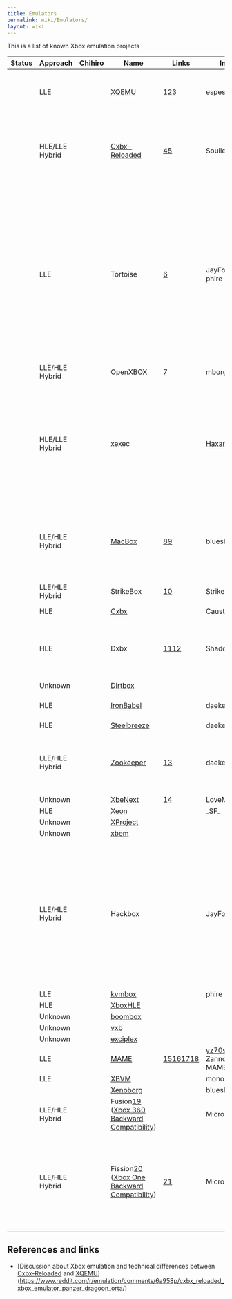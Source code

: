 ```yaml
---
title: Emulators
permalink: wiki/Emulators/
layout: wiki
---
```


This is a list of known Xbox emulation projects

| Status | Approach       | Chihiro | Name                                                                                                                                                                                     | Links                                                                                                                                                                                                                                                             | Initiator                                                                                     | Platform                   | License     | Notes                                                                                                                                                                                                                                                                                                                                                                            |
|--------|----------------|---------|------------------------------------------------------------------------------------------------------------------------------------------------------------------------------------------|-------------------------------------------------------------------------------------------------------------------------------------------------------------------------------------------------------------------------------------------------------------------|-----------------------------------------------------------------------------------------------|----------------------------|-------------|----------------------------------------------------------------------------------------------------------------------------------------------------------------------------------------------------------------------------------------------------------------------------------------------------------------------------------------------------------------------------------|
|        | LLE            |         | [XQEMU](/wiki/XQEMU "wikilink")                                                                                                                                                                | [1](http://xqemu.com/)[2](https://github.com/xqemu/)[3](https://github.com/espes/xqemu)                                                                                                                                                                           | espes                                                                                         | Windows/macOS/Linux/Others |             | XQEMU supports hardware-acceleration for the CPU emulation on Linux through KVM.                                                                                                                                                                                                                                                                                                 |
|        | HLE/LLE Hybrid |         | [Cxbx-Reloaded](/wiki/Cxbx-Reloaded "wikilink")                                                                                                                                                | [4](http://cxbx-reloaded.co.uk/)[5](https://github.com/Cxbx-Reloaded/Cxbx-Reloaded)                                                                                                                                                                               | SoullessSentinel                                                                              | Windows                    |             | Cxbx-Reloaded supports LLE GPU emulation which was taken from XQEMU. At the time of writing, the LLE GPU is significantly slower than in XQEMU.                                                                                                                                                                                                                                  |
|        | LLE            |         | Tortoise                                                                                                                                                                                 | [6](https://gitlab.com/kvmbox-reloaded/)                                                                                                                                                                                                                          | JayFoxRox, phire                                                                              |                            |             | The decision was made to create an HLE / LLE Xbox emulation project which is maintained similar to Dolphin or Citra. A key focus was on design simplicity. The project started as a continuation of kvmbox, with devices being copied from the XQEMU source code. The project was called kvmbox-reloaded, while the name was being decided. The HLE portion was never worked on. |
|        | LLE/HLE Hybrid |         | OpenXBOX                                                                                                                                                                                 | [7](https://github.com/mborgerson/OpenXBOX)                                                                                                                                                                                                                       | mborgerson                                                                                    |                            |             |                                                                                                                                                                                                                                                                                                                                                                                  |
|        | HLE/LLE Hybrid |         | xexec                                                                                                                                                                                    |                                                                                                                                                                                                                                                                   | [Haxar](http://xboxdevwiki.net/User:Haxar)                                                    | Linux                      |             | Xexec is an Xbox executable loader & emulator for x86/x64 Linux; handles direct execution of x86 code, executing Xbox game code directly on the CPU, in userspace Linux; All Windows kernel calls from Xbox game code are translated into POSIX syscalls, with no dependency on Wine.                                                                                            |
|        | LLE/HLE Hybrid |         | [MacBox](https://github.com/blueshogun96/MacBox)                                                                                                                                         | [8](http://shogun3d-cxbx.blogspot.com/2017/01/the-macos-experiment-part-1.html)[9](http://shogun3d-cxbx.blogspot.com/2017/01/around-beginning-of-new-year-i.html)                                                                                                 | blueshogun96                                                                                  | macOS                      |             | “The macOS Experiment” - An experimental VM for Macs that don't have support for the official VM framework. A simple proof of concept.                                                                                                                                                                                                                                           |
|        | LLE/HLE Hybrid |         | StrikeBox                                                                                                                                                                                | [10](https://github.com/StrikerX3/StrikeBox)                                                                                                                                                                                                                      | StrikerX3                                                                                     | Windows/Linux              |             | A fork of OpenXBOX, which was turned into a separate project.                                                                                                                                                                                                                                                                                                                    |
|        | HLE            |         | [Cxbx](/wiki/Cxbx "wikilink")                                                                                                                                                                  |                                                                                                                                                                                                                                                                   | Caustik                                                                                       | Windows                    |             |                                                                                                                                                                                                                                                                                                                                                                                  |
|        | HLE            |         | Dxbx                                                                                                                                                                                     | [11](http://dxbx-emu.com)[12](https://github.com/PatrickvL/Dxbx/)                                                                                                                                                                                                 | ShadowTj                                                                                      | Windows                    |             | The project was started on March 23rd 2008. It is an improved port of Cxbx to the Delphi programming language.                                                                                                                                                                                                                                                                   |
|        | Unknown        |         | [Dirtbox](https://github.com/impeachgod/Dirtbox)                                                                                                                                         |                                                                                                                                                                                                                                                                   |                                                                                               | Windows                    |             |                                                                                                                                                                                                                                                                                                                                                                                  |
|        | HLE            |         | [IronBabel](https://sourceforge.net/p/ironbabel/code/HEAD/tree/trunk/Box/Xbox/)                                                                                                          |                                                                                                                                                                                                                                                                   | daeken                                                                                        | Unknown                    |             | This seems to have been a generic portability framework                                                                                                                                                                                                                                                                                                                          |
|        | HLE            |         | [Steelbreeze](https://github.com/daeken/Steelbreeze)                                                                                                                                     |                                                                                                                                                                                                                                                                   | daeken                                                                                        | Unknown                    |             |                                                                                                                                                                                                                                                                                                                                                                                  |
|        | LLE/HLE Hybrid |         | [Zookeeper](https://github.com/daeken/Zookeeper)                                                                                                                                         | [13](https://www.reddit.com/r/EmuDev/comments/4isyvu/project_zookeeper_a_new_xbox_emulator/)                                                                                                                                                                      | daeken                                                                                        | macOS                      |             | Using Apple's Hypervisor.framework to run a custom kernel (NightBeliever in the repo) and then running Xbox code from there                                                                                                                                                                                                                                                      |
|        | Unknown        |         | [XbeNext](http://ngemu.com/threads/.154342/)                                                                                                                                             | [14](https://github.com/LoveMHz/XBENext)                                                                                                                                                                                                                          | LoveMHz                                                                                       | Windows                    |             |                                                                                                                                                                                                                                                                                                                                                                                  |
|        | HLE            |         | [Xeon](http://ngemu.com/forums/.65/)                                                                                                                                                     |                                                                                                                                                                                                                                                                   | \_SF\_                                                                                        | Windows                    |             |                                                                                                                                                                                                                                                                                                                                                                                  |
|        | Unknown        |         | [XProject](http://ngemu.com/threads/.105210/)                                                                                                                                            |                                                                                                                                                                                                                                                                   |                                                                                               | Windows                    |             |                                                                                                                                                                                                                                                                                                                                                                                  |
|        | Unknown        |         | [xbem](https://code.google.com/p/xbem)                                                                                                                                                   |                                                                                                                                                                                                                                                                   |                                                                                               | Windows                    |             |                                                                                                                                                                                                                                                                                                                                                                                  |
|        | LLE/HLE Hybrid |         | Hackbox                                                                                                                                                                                  |                                                                                                                                                                                                                                                                   | JayFoxRox                                                                                     | Windows/Linux              | Private     | This was originally going to be a commercial emulator (but plans were dropped quickly in favor of preservation). The source code was temporarily public but then made private. The source code is still available to a selected group of developers. Hackbox was designed from scratch but re-used code from Cxbx for HLE routine detection.                                     |
|        | LLE            |         | [kvmbox](https://github.com/phire/kvmbox)                                                                                                                                                |                                                                                                                                                                                                                                                                   | phire                                                                                         | Linux                      |             |                                                                                                                                                                                                                                                                                                                                                                                  |
|        | HLE            |         | [XboxHLE](https://github.com/Gabriel-Maldonado/XboxHLE)                                                                                                                                  |                                                                                                                                                                                                                                                                   |                                                                                               | Windows                    |             |                                                                                                                                                                                                                                                                                                                                                                                  |
|        | Unknown        |         | [boombox](https://github.com/bjh83/boombox)                                                                                                                                              |                                                                                                                                                                                                                                                                   |                                                                                               | Windows                    |             |                                                                                                                                                                                                                                                                                                                                                                                  |
|        | Unknown        |         | [vxb](https://github.com/docbrown/vxb)                                                                                                                                                   |                                                                                                                                                                                                                                                                   |                                                                                               | Windows                    |             |                                                                                                                                                                                                                                                                                                                                                                                  |
|        | Unknown        |         | [exciplex](https://github.com/quantumdude836/exciplex)                                                                                                                                   |                                                                                                                                                                                                                                                                   |                                                                                               | Windows                    |             |                                                                                                                                                                                                                                                                                                                                                                                  |
|        | LLE            |         | [MAME](http://mamedev.org/)                                                                                                                                                              | [15](http://adb.arcadeitalia.net/?mame=xbox)[16](http://adb.arcadeitalia.net/?mame=chihiro)[17](http://emulation.gametechwiki.com/index.php/MAME_compatibility_list#Xbox)[18](http://emulation.gametechwiki.com/index.php/MAME_compatibility_list#Chihiro_Arcade) | [yz70s](https://github.com/mamedev/mame/commits?author=yz70s) (Samuele Zannoli) and MAME Team | Windows/macOS/Linux/Others |             | Focus seems to be on Chihiro emulation.                                                                                                                                                                                                                                                                                                                                          |
|        | LLE            |         | [XBVM](https://github.com/monocasa/xbvm)                                                                                                                                                 |                                                                                                                                                                                                                                                                   | monocasa                                                                                      | Linux                      |             |                                                                                                                                                                                                                                                                                                                                                                                  |
|        |                |         | [Xenoborg](http://xenoborg-emu.blogspot.com/)                                                                                                                                            |                                                                                                                                                                                                                                                                   | blueshogun96                                                                                  | Windows                    |             |                                                                                                                                                                                                                                                                                                                                                                                  |
|        | LLE/HLE Hybrid |         | Fusion[19](http://michaelbrundage.com/project/xbox-360-emulator/) ([Xbox 360 Backward Compatibility](/wiki/Xbox_360_Backward_Compatibility "wikilink"))                                        |                                                                                                                                                                                                                                                                   | Microsoft                                                                                     | Xbox 360                   | Proprietary |                                                                                                                                                                                                                                                                                                                                                                                  |
|        | LLE/HLE Hybrid |         | Fission[20](http://www.ign.com/articles/2017/10/23/the-untold-story-of-xbox-one-backwards-compatibility) ([Xbox One Backward Compatibility](/wiki/Xbox_One_Backward_Compatibility "wikilink")) | [21](http://www.xbox.com/en-US/xbox-one/backward-compatibility)                                                                                                                                                                                                   | Microsoft                                                                                     | Xbox One                   | Proprietary | Announced at E3 2017. Said to be working similar to the 360 support in the Xbox One [22](https://youtu.be/x0NKP7-h_G0?t=8503). The 360 support is probably ahead of time shader translation and runtime CPU translation [23](https://majornelson.com/podcast/584-xbox-one-backward-compatibility-turns-1/).                                                                      |

References and links
--------------------

-   [Discussion about Xbox emulation and technical differences between
    [Cxbx-Reloaded](/wiki/Cxbx-Reloaded "wikilink") and
    [XQEMU](/wiki/XQEMU "wikilink")](https://www.reddit.com/r/emulation/comments/6a958p/cxbx_reloaded_xbox_emulator_panzer_dragoon_orta/)

